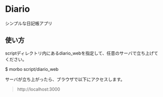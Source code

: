 # Diario

シンプルな日記帳アプリ

## 使い方

scriptディレクトリ内にあるdiario_webを指定して、任意のサーバで立ち上げてください。

  $ morbo script/diario_web
  
サーバが立ち上がったら、ブラウザで以下にアクセスします。

> http://localhost:3000
